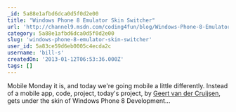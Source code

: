 ```yaml
---
_id: 5a88e1afbd6dca0d5f0d2e00
title: "Windows Phone 8 Emulator Skin Switcher"
url: 'http://channel9.msdn.com/coding4fun/blog/Windows-Phone-8-Emulator-Skin-Switcher'
category: 5a88e1afbd6dca0d5f0d2e00
slug: 'windows-phone-8-emulator-skin-switcher'
user_id: 5a83ce59d6eb0005c4ecda2c
username: 'bill-s'
createdOn: '2013-01-12T06:53:36.000Z'
tags: []
---
```


Mobile Monday it is, and today we're going mobile a little differently. Instead of a mobile app, code, project, today's project, by <a href="http://vdcruijsen.net/">Geert van der Cruijsen</a>, gets under the skin of Windows Phone 8 Development...

